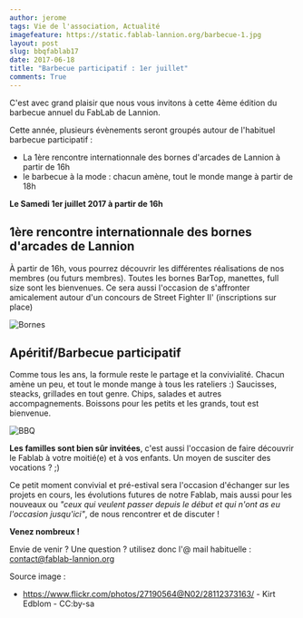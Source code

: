 ```yaml
---
author: jerome
tags: Vie de l'association, Actualité
imagefeature: https://static.fablab-lannion.org/barbecue-1.jpg
layout: post
slug: bbqfablab17
date: 2017-06-18
title: "Barbecue participatif : 1er juillet"
comments: True
---
```


C'est avec grand plaisir que nous vous invitons à cette 4ème édition du barbecue annuel du FabLab de Lannion.

Cette année, plusieurs évènements seront groupés autour de l'habituel barbecue participatif :
* La 1ère rencontre internationnale des bornes d'arcades de Lannion à partir de 16h
* le barbecue à la mode : chacun amène, tout le monde mange à partir de 18h


**Le Samedi 1er juillet 2017 à partir de 16h**

## 1ère rencontre internationnale des bornes d'arcades de Lannion
À partir de 16h, vous pourrez découvrir les différentes réalisations de nos membres (ou futurs membres).
Toutes les bornes BarTop, manettes, full size sont les bienvenues.
Ce sera aussi l'occasion de s'affronter amicalement autour d'un concours de Street Fighter II'
(inscriptions sur place)

![Bornes](http://wiki.fablab-lannion.org/images/thumb/6/67/Rw_IMG_20160313_174559.jpg/320px-Rw_IMG_20160313_174559.jpg)

## Apéritif/Barbecue participatif
Comme tous les ans, la formule reste le partage et la convivialité.
Chacun amène un peu, et tout le monde mange à tous les rateliers :)
Saucisses, steacks, grillades en tout genre. Chips, salades et autres accompagnements.
Boissons pour les petits et les grands, tout est bienvenue.

![BBQ](http://static.fablab-lannion.org/bbq_320.jpg)

**Les familles sont bien sûr invitées**, c'est aussi l'occasion de faire découvrir le Fablab à votre moitié(e) et à vos enfants.
Un moyen de susciter des vocations ? ;)

Ce petit moment convivial et pré-estival sera l'occasion d'échanger sur les
projets en cours, les évolutions futures de notre Fablab, mais aussi pour les
nouveaux ou _"ceux qui veulent passer depuis le début et qui n'ont as eu
l'occasion jusqu'ici"_, de nous rencontrer et de discuter !

**Venez nombreux !**

Envie de venir ? Une question ? utilisez donc l'@ mail habituelle :
contact@fablab-lannion.org

Source image :
* https://www.flickr.com/photos/27190564@N02/28112373163/ - Kirt Edblom - CC:by-sa

